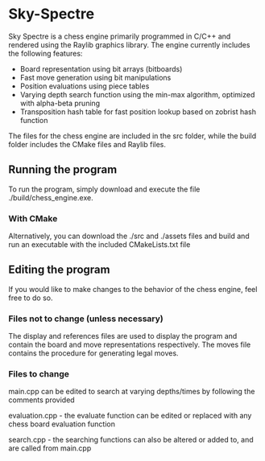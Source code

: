 # Sky-Spectre

Sky Spectre is a chess engine primarily programmed in C/C++ and rendered using the Raylib graphics library. The engine currently includes the following features:
- Board representation using bit arrays (bitboards)
- Fast move generation using bit manipulations
- Position evaluations using piece tables
- Varying depth search function using the min-max algorithm, optimized with alpha-beta pruning
- Transposition hash table for fast position lookup based on zobrist hash function

The files for the chess engine are included in the src folder, while the build folder includes the CMake files and Raylib files.

## Running the program

To run the program, simply download and execute the file ./build/chess_engine.exe.

### With CMake
Alternatively, you can download the ./src and ./assets files and build and run an executable with the included CMakeLists.txt file

## Editing the program
If you would like to make changes to the behavior of the chess engine, feel free to do so.

### Files not to change (unless necessary)
The display and references files are used to display the program and contain the board and move representations respectively.
The moves file contains the procedure for generating legal moves.

### Files to change
main.cpp can be edited to search at varying depths/times by following the comments provided

evaluation.cpp - the evaluate function can be edited or replaced with any chess board evaluation function

search.cpp - the searching functions can also be altered or added to, and are called from main.cpp